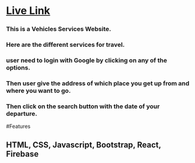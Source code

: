 # [Live Link](https://vehicles-services.web.app/)
### This is a Vehicles Services Website.
### Here are the different services for travel.
### user need to login with Google by clicking on any of the options.
### Then user give the address of which place you get up from and where you want to go.
### Then click on the search button with the date of your departure.
#Features
## HTML, CSS, Javascript, Bootstrap, React, Firebase
